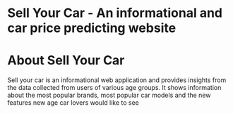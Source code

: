 # Sell Your Car - An informational and car price predicting website 


# About Sell Your Car
Sell your car is an informational web application and provides insights from the data collected from users of various age groups. It shows information about the most popular brands, most popular car models and the new features new age car lovers would like to see 
